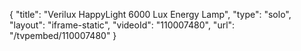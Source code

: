 {
    "title": "Verilux HappyLight 6000 Lux Energy Lamp",
    "type": "solo",
    "layout": "iframe-static",
    "videoId": "110007480",
    "url": "\/tvpembed\/110007480"
}